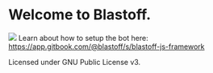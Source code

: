 # Welcome to Blastoff.
![](https://forthebadge.com/images/badges/built-with-love.svg?raw=true)
Learn about how to setup the bot here: https://app.gitbook.com/@blastoff/s/blastoff-js-framework

Licensed under GNU Public License v3.

